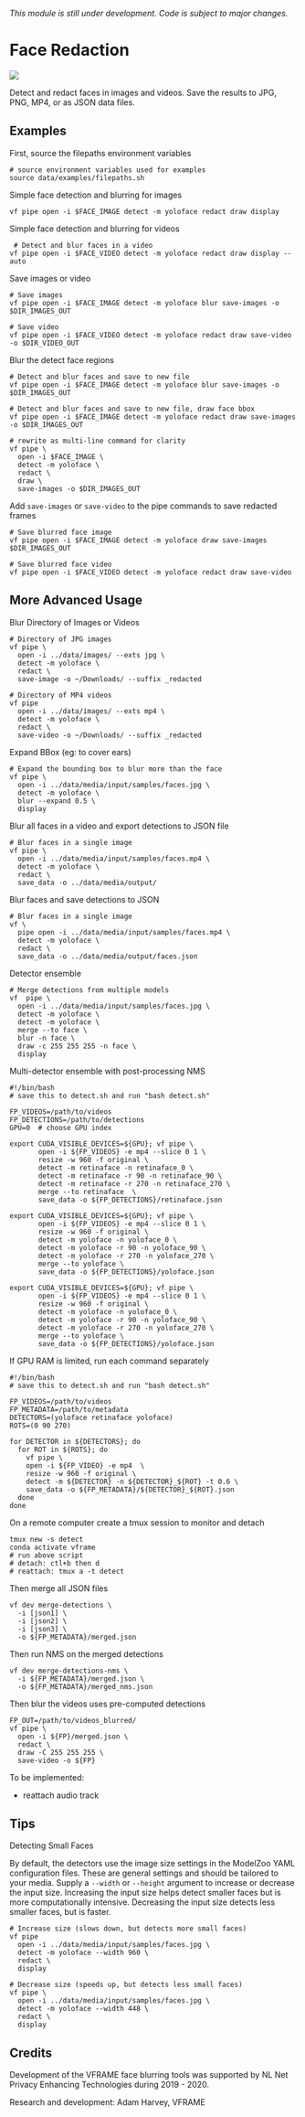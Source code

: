 *This module is still under development. Code is subject to major changes.*

# Face Redaction

![](assets/face-snowden-x1.gif)

Detect and redact faces in images and videos. Save the results to JPG, PNG, MP4, or as JSON data files. 


## Examples

First, source the filepaths environment variables
```
# source environment variables used for examples
source data/examples/filepaths.sh
```

Simple face detection and blurring for images
```
vf pipe open -i $FACE_IMAGE detect -m yoloface redact draw display
```

Simple face detection and blurring for videos
```
 # Detect and blur faces in a video
vf pipe open -i $FACE_VIDEO detect -m yoloface redact draw display --auto
```

Save images or video
```
# Save images
vf pipe open -i $FACE_IMAGE detect -m yoloface blur save-images -o $DIR_IMAGES_OUT

# Save video
vf pipe open -i $FACE_VIDEO detect -m yoloface redact draw save-video -o $DIR_VIDEO_OUT
```

Blur the detect face regions
```
# Detect and blur faces and save to new file
vf pipe open -i $FACE_IMAGE detect -m yoloface blur save-images -o $DIR_IMAGES_OUT

# Detect and blur faces and save to new file, draw face bbox
vf pipe open -i $FACE_IMAGE detect -m yoloface redact draw save-images -o $DIR_IMAGES_OUT

# rewrite as multi-line command for clarity
vf pipe \
  open -i $FACE_IMAGE \
  detect -m yoloface \
  redact \
  draw \
  save-images -o $DIR_IMAGES_OUT
```

Add `save-images` or `save-video` to the pipe commands to save redacted frames
```
# Save blurred face image
vf pipe open -i $FACE_IMAGE detect -m yoloface draw save-images $DIR_IMAGES_OUT

# Save blurred face video
vf pipe open -i $FACE_VIDEO detect -m yoloface redact draw save-video

```

## More Advanced Usage

Blur Directory of Images or Videos 
```
# Directory of JPG images
vf pipe \
  open -i ../data/images/ --exts jpg \
  detect -m yoloface \
  redact \
  save-image -o ~/Downloads/ --suffix _redacted

# Directory of MP4 videos
vf pipe
  open -i ../data/images/ --exts mp4 \
  detect -m yoloface \
  redact \
  save-video -o ~/Downloads/ --suffix _redacted
```

Expand BBox (eg: to cover ears)
```
# Expand the bounding box to blur more than the face
vf pipe \
  open -i ../data/media/input/samples/faces.jpg \
  detect -m yoloface \
  blur --expand 0.5 \
  display
```

Blur all faces in a video and export detections to JSON file
```
# Blur faces in a single image
vf pipe \
  open -i ../data/media/input/samples/faces.mp4 \
  detect -m yoloface \
  redact \
  save_data -o ../data/media/output/
```

Blur faces and save detections to JSON
```
# Blur faces in a single image
vf \
  pipe open -i ../data/media/input/samples/faces.mp4 \
  detect -m yoloface \
  redact \
  save_data -o ../data/media/output/faces.json
```

Detector ensemble
```
# Merge detections from multiple models
vf  pipe \
  open -i ../data/media/input/samples/faces.jpg \
  detect -m yoloface \
  detect -m yoloface \
  merge --to face \
  blur -n face \
  draw -c 255 255 255 -n face \
  display
```

Multi-detector ensemble with post-processing NMS
```
#!/bin/bash
# save this to detect.sh and run "bash detect.sh"

FP_VIDEOS=/path/to/videos
FP_DETECTIONS=/path/to/detections
GPU=0  # choose GPU index

export CUDA_VISIBLE_DEVICES=${GPU}; vf pipe \
       open -i ${FP_VIDEOS} -e mp4 --slice 0 1 \
       resize -w 960 -f original \
       detect -m retinaface -n retinaface_0 \
       detect -m retinaface -r 90 -n retinaface_90 \
       detect -m retinaface -r 270 -n retinaface_270 \
       merge --to retinaface  \
       save_data -o ${FP_DETECTIONS}/retinaface.json

export CUDA_VISIBLE_DEVICES=${GPU}; vf pipe \
       open -i ${FP_VIDEOS} -e mp4 --slice 0 1 \
       resize -w 960 -f original \
       detect -m yoloface -n yoloface_0 \
       detect -m yoloface -r 90 -n yoloface_90 \
       detect -m yoloface -r 270 -n yoloface_270 \
       merge --to yoloface \
       save_data -o ${FP_DETECTIONS}/yoloface.json

export CUDA_VISIBLE_DEVICES=${GPU}; vf pipe \
       open -i ${FP_VIDEOS} -e mp4 --slice 0 1 \
       resize -w 960 -f original \
       detect -m yoloface -n yoloface_0 \
       detect -m yoloface -r 90 -n yoloface_90 \
       detect -m yoloface -r 270 -n yoloface_270 \
       merge --to yoloface \
       save_data -o ${FP_DETECTIONS}/yoloface.json
```

If GPU RAM is limited, run each command separately
```
#!/bin/bash
# save this to detect.sh and run "bash detect.sh"

FP_VIDEOS=/path/to/videos
FP_METADATA=/path/to/metadata
DETECTORS=(yoloface retinaface yoloface)
ROTS=(0 90 270)

for DETECTOR in ${DETECTORS}; do
  for ROT in ${ROTS}; do
    vf pipe \
    open -i ${FP_VIDEO} -e mp4  \
    resize -w 960 -f original \
    detect -m ${DETECTOR} -n ${DETECTOR}_${ROT} -t 0.6 \
    save_data -o ${FP_METADATA}/${DETECTOR}_${ROT}.json
  done
done
```

On a remote computer create a tmux session to monitor and detach
```
tmux new -s detect
conda activate vframe
# run above script
# detach: ctl+b then d
# reattach: tmux a -t detect
```

Then merge all JSON files
```
vf dev merge-detections \
  -i [json1] \
  -i [json2] \
  -i [json3] \
  -o ${FP_METADATA}/merged.json
```

Then run NMS on the merged detections
```
vf dev merge-detections-nms \
  -i ${FP_METADATA}/merged.json \
  -o ${FP_METADATA}/merged_nms.json
```

Then blur the videos uses pre-computed detections
```
FP_OUT=/path/to/videos_blurred/
vf pipe \
  open -i ${FP}/merged.json \
  redact \
  draw -C 255 255 255 \
  save-video -o ${FP}
```

To be implemented:
- reattach audio track

## Tips

Detecting Small Faces

By default, the detectors use the image size settings in the ModelZoo YAML configuration files. These are general settings and should be tailored to your media. Supply a `--width` or `--height` argument to increase or decrease the input size. Increasing the input size helps detect smaller faces but is more computationally intensive. Decreasing the input size detects less smaller faces, but is faster.

```
# Increase size (slows down, but detects more small faces)
vf pipe 
  open -i ../data/media/input/samples/faces.jpg \
  detect -m yoloface --width 960 \
  redact \
  display

# Decrease size (speeds up, but detects less small faces)
vf pipe \
  open -i ../data/media/input/samples/faces.jpg \
  detect -m yoloface --width 448 \
  redact \
  display
```



## Credits

Development of the VFRAME face blurring tools was supported by NL Net Privacy Enhancing Technologies during 2019 - 2020.

Research and development: Adam Harvey, VFRAME